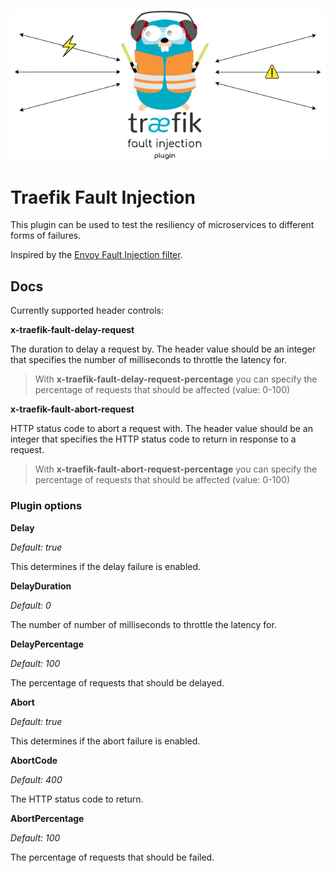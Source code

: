 ![landing](img/landing.png)

# Traefik Fault Injection

This plugin can be used to test the resiliency of microservices to different forms of failures.

Inspired by the [Envoy Fault Injection filter](https://www.envoyproxy.io/docs/envoy/latest/configuration/http/http_filters/fault_filter).


## Docs

Currently supported header controls:

**x-traefik-fault-delay-request**

The duration to delay a request by. The header value should be an integer that specifies the number of milliseconds to throttle the latency for.

> With **x-traefik-fault-delay-request-percentage** you can specify the percentage of requests that should be affected (value: 0-100)

**x-traefik-fault-abort-request**

HTTP status code to abort a request with. The header value should be an integer that specifies the HTTP status code to return in response to a request.

> With **x-traefik-fault-abort-request-percentage** you can specify the percentage of requests that should be affected (value: 0-100)

### Plugin options

**Delay**

*Default: true*

This determines if the delay failure is enabled.

**DelayDuration**

*Default: 0*

The number of number of milliseconds to throttle the latency for.

**DelayPercentage**

*Default: 100*

The percentage of requests that should be delayed.

**Abort**

*Default: true*

This determines if the abort failure is enabled.

**AbortCode**

*Default: 400*

The HTTP status code to return.

**AbortPercentage**

*Default: 100*

The percentage of requests that should be failed.